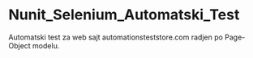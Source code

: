 # Nunit_Selenium_Automatski_Test

Automatski test za web sajt automationsteststore.com radjen po Page-Object modelu.

